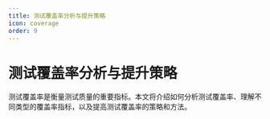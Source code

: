 ```yaml
---
title: 测试覆盖率分析与提升策略
icon: coverage
order: 9
---
```


# 测试覆盖率分析与提升策略

测试覆盖率是衡量测试质量的重要指标。本文将介绍如何分析测试覆盖率、理解不同类型的覆盖率指标，以及提高测试覆盖率的策略和方法。
